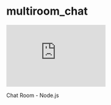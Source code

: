# multiroom_chat

<div style="width:260px;max-width:100%;"><div style="height:0;padding-bottom:62.31%;position:relative;"><iframe width="260" height="162" style="position:absolute;top:0;left:0;width:100%;height:100%;" frameBorder="0" src="https://imgflip.com/embed/468v4i"></iframe></div><p></p></div>
Chat Room - Node.js


